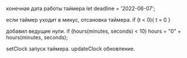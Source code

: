 конечная дата работы таймера let deadline = '2022-06-07';

если таймер уходит в минус, отсановка таймера.
if (t < 0){
        t = 0
    }

добавил ведущие нули.
if (hours(minutes, seconds) < 10) hours = "0" + hours(minutes, seconds); 

setClock запуск таймера.
updateClock обновление.

